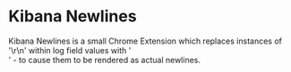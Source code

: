 Kibana Newlines
===================

Kibana Newlines is a small Chrome Extension which replaces instances of '\r\n' within log field values with '<br>' - to cause them to be rendered as actual newlines.
